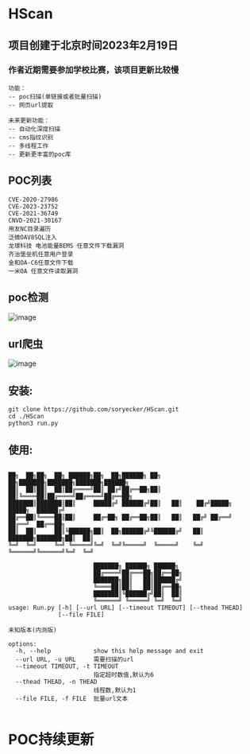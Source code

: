# HScan
## 项目创建于北京时间2023年2月19日
### 作者近期需要参加学校比赛，该项目更新比较慢

```
功能：
-- poc扫描(单链接或者批量扫描)
-- 网页url提取
```
```
未来更新功能：
-- 自动化深度扫描
-- cms指纹识别
-- 多线程工作
-- 更新更丰富的poc库
```

## POC列表
```
CVE-2020-27986
CVE-2023-23752
CVE-2021-36749
CNVD-2021-30167
用友NC目录遍历
泛微OAV8SQL注入
龙璟科技 电池能量BEMS 任意文件下载漏洞
齐治堡垒机任意用户登录
金和OA-C6任意文件下载
一米OA 任意文件读取漏洞
```
## poc检测
![image](https://user-images.githubusercontent.com/46450756/221391060-7b0687d0-46fe-4f36-9714-97471904eee4.png)

## url爬虫
![image](https://user-images.githubusercontent.com/46450756/221391193-150dc6c0-2278-4f58-9046-08ff9c1c0a1d.png)

## 安装:
```
git clone https://github.com/soryecker/HScan.git
cd ./HScan
python3 run.py
```

## 使用:
```

██╗  ██╗██╗  ██╗ ██████╗██╗  ██╗██████╗ ██╗   ██╗███████╗███████╗███████╗██████╗ 
██║  ██║██║  ██║██╔════╝██║ ██╔╝██╔══██╗██║   ██║╚════██║██╔════╝██╔════╝██╔══██╗
███████║███████║██║     █████╔╝ ██████╔╝██║   ██║    ██╔╝█████╗  █████╗  ██████╔╝
██╔══██║╚════██║██║     ██╔═██╗ ██╔══██╗██║   ██║   ██╔╝ ██╔══╝  ██╔══╝  ██╔══██╗
██║  ██║     ██║╚██████╗██║  ██╗██████╔╝╚██████╔╝   ██║  ███████╗███████╗██║  ██║
╚═╝  ╚═╝     ╚═╝ ╚═════╝╚═╝  ╚═╝╚═════╝  ╚═════╝    ╚═╝  ╚══════╝╚══════╝╚═╝  ╚═╝
                                                
                        ███████╗ ██████╗ ██████╗                                 
                        ██╔════╝██╔═══██╗██╔══██╗                                
                        ███████╗██║   ██║██████╔╝                                
                        ╚════██║██║   ██║██╔══██╗                                
                        ███████║╚██████╔╝██║  ██║                                
                        ╚══════╝ ╚═════╝ ╚═╝  ╚═╝
usage: Run.py [-h] [--url URL] [--timeout TIMEOUT] [--thead THEAD]
              [--file FILE]

未知版本(内测版)

options:
  -h, --help            show this help message and exit
  --url URL, -u URL     需要扫描的url
  --timeout TIMEOUT, -t TIMEOUT
                        指定超时数值,默认为6
  --thead THEAD, -n THEAD
                        线程数,默认为1
  --file FILE, -f FILE  批量url文本
  
 ```

# POC持续更新
